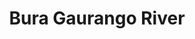 ---
title: "Bura Gaurango River"
title_bn: "বুড়া গৌরাঙ্গ নদী"
description: "It originates from Sabajpur Chanel at Lalmohon  upazila and flows upto Char Kukri-mukri."
---